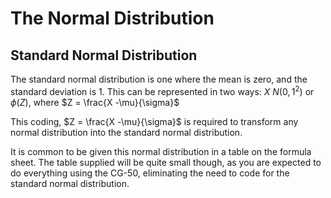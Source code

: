 # The Normal Distribution



## Standard Normal Distribution
The standard normal distribution is one where the mean is zero, and the standard deviation is 1. This can be represented in two ways:
$X~N(0,1^2)$ or $\phi(Z)$, where $Z = \frac{X -\mu}{\sigma}$

This coding, $Z = \frac{X -\mu}{\sigma}$ is required to transform any normal distribution into the standard normal distribution.

It is common to be given this normal distribution in a table on the formula sheet. The table supplied will be quite small though, as you are expected to do everything using the CG-50, eliminating the need to code for the standard normal distribution.